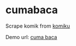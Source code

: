 # cumabaca

Scrape komik from [komiku](https://komiku.id)

Demo url: [cuma baca](https://cuma-baca-6bec00abe157.herokuapp.com)
